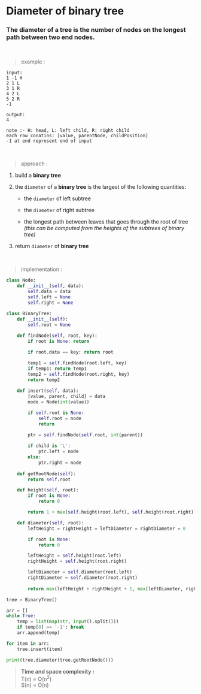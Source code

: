 # Diameter of binary tree

### The diameter of a tree is the number of nodes on the longest path between two end nodes.

<br>

> example :

```
input:
1 -1 H
2 1 L
3 1 R
4 2 L
5 2 R
-1

output:
4
```
```
note :- H: head, L: left child, R: right child
each row conatins: [value, parentNode, childPosition]
-1 at end represent end of input
```

<br>

> approach :

1. build a **binary tree**

2. the `diameter` of a **binary tree** is the largest of the following quantities:

    * the `diameter` of left subtree
    
    * the `diameter` of right subtree
    
    * the longest path between leaves that goes through the root of tree 
    *(this can be computed from the heights of the subtrees of binary tree)*

3. return `diameter` of **binary tree**

<br>

> implementation :

```python
class Node: 
    def __init__(self, data):
        self.data = data
        self.left = None
        self.right = None

class BinaryTree:
    def __init__(self):
        self.root = None
    
    def findNode(self, root, key):
        if root is None: return

        if root.data == key: return root

        temp1 = self.findNode(root.left, key)
        if temp1: return temp1
        temp2 = self.findNode(root.right, key)
        return temp2
    
    def insert(self, data):
        [value, parent, child] = data
        node = Node(int(value))

        if self.root is None:
            self.root = node
            return 
        
        ptr = self.findNode(self.root, int(parent))

        if child is 'L':
            ptr.left = node
        else:
            ptr.right = node 
        
    def getRootNode(self):
        return self.root 

    def height(self, root):
        if root is None:
            return 0

        return 1 + max(self.height(root.left), self.height(root.right))

    def diameter(self, root):
        leftHeight = rightHeight = leftDiameter = rightDiameter = 0

        if root is None:
            return 0

        leftHeight = self.height(root.left)
        rightHeight = self.height(root.right)

        leftDiameter = self.diameter(root.left)
        rightDiameter = self.diameter(root.right)
        
        return max(leftHeight + rightHeight + 1, max(leftDiameter, rightDiameter))

tree = BinaryTree()

arr = []
while True:
    temp = list(map(str, input().split()))
    if temp[0] == '-1': break
    arr.append(temp)

for item in arr:
    tree.insert(item)

print(tree.diameter(tree.getRootNode()))
```

> **Time and space complexity :**
<br>T(n) = O(n<sup>2</sup>)
<br>S(n) = O(n)